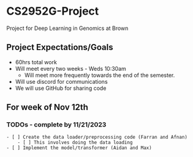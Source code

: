 # CS2952G-Project
Project for Deep Learning in Genomics at Brown 
## Project Expectations/Goals
* 60hrs total work
* Will meet every two weeks - Weds 10:30am
    + Will meet more frequently towards the end of the semester.
* Will use discord for communications
* We will use GitHub for sharing code
## For week of Nov 12th
### TODOs - complete by 11/21/2023
    - [ ] Create the data loader/preprocessing code (Farran and Afnan)
        - [ ] This involves doing the data loading
    - [ ] Implement the model/transformer (Aidan and Max)
